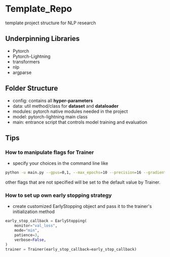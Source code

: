 # Template_Repo
template project structure for NLP research

## Underpinning Libraries
+ Pytorch
+ Pytorch-Lightning
+ transformers
+ nlp
+ argparse

## Folder Structure
- config: contains all **hyper-parameters**
- data: util method/class for **dataset** and **dataloader**
- modules: pytorch native modules needed in the project
- model: pytorch-lightning main class
- main: entrance script that controls model training and evaluation

## Tips 
### How to manipulate **flags** for Trainer
- specify your choices in the command line like
```bash
python -u main.py --gpus=0,1, --max_epochs=10 --precision=16 --gradient_clip_val=5 --track_grad_norm=2 ...
```
other flags that are not specified will be set to the default value by Trainer.

### How to set up own early stopping strategy
- create customized EarlyStopping object and pass it to the trainer's initialization method
```python
early_stop_callback = EarlyStopping(
    monitor="val_loss",
    mode="min",
    patience=3,
    verbose=False,
)
trainer = Trainer(early_stop_callback=early_stop_callback)
```